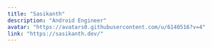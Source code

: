 ```yaml
---
title: "Sasikanth"
description: "Android Engineer"
avatar: "https://avatars0.githubusercontent.com/u/6140516?v=4"
link: "https://sasikanth.dev/"
---
```

